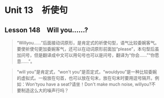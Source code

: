 ﻿ # Unit 13　祈使句
 ## Lesson 148　Will you……?
 
> “Willyou……”后面接动词原形，是肯定式的祈使句型，语气比较委婉客气。要使祈使句更加委婉客气，还可以在动词原形前面加“please”，本句型后虽加问号，但是翻译成中文可以用句号也可以是问号，翻译为“你会……”“你愿意……”。

> “will you”是肯定式，“won't you”是否定式，“wouldyou”是一种比较委婉的虚拟式。一般放在句首，也可以放在句末，放在句末时要用逗号隔开。例如：Won'tyou have a seat?请坐！Don't make much noise, willyou?不要制造这么大的噪声行吗？


 